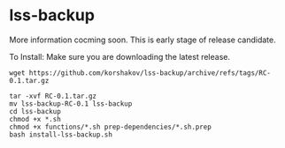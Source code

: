 # lss-backup

More information cocming soon. This is early stage of release candidate.

To Install:
Make sure you are downloading the latest release.
```
wget https://github.com/korshakov/lss-backup/archive/refs/tags/RC-0.1.tar.gz
```
```
tar -xvf RC-0.1.tar.gz
mv lss-backup-RC-0.1 lss-backup
cd lss-backup
chmod +x *.sh
chmod +x functions/*.sh prep-dependencies/*.sh.prep
bash install-lss-backup.sh
```
